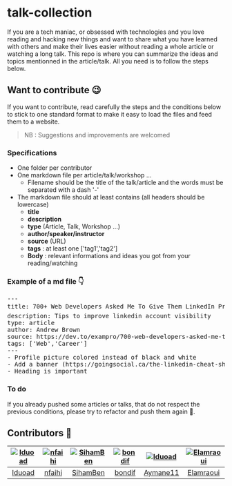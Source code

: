 # talk-collection
If you are a tech maniac, or obsessed with technologies and you love reading and hacking new things and want to share what you have learned with others and make their lives easier without reading a whole article or watching a long talk. This repo is where you can summarize the ideas and topics mentionned in the article/talk. All you need is to follow the steps below.


## Want to contribute :wink:
If you want to contribute, read carefully the steps and the conditions below to stick to one standard format to make it easy to load the files and feed them to a website.

> NB : Suggestions and improvements are welcomed
### Specifications
- One folder per contributor
- One markdown file per article/talk/workshop ...
  - Filename should be the title of the talk/article and the words must be separated with a dash '-'
- The markdown file should at least contains (all headers should be lowercase)
  - **title**
  - **description**
  - **type** (Article, Talk, Workshop ...)
  - **author/speaker/instructor**
  - **source** (URL)
  - **tags** : at least one ['tag1','tag2']
  - **Body** : relevant informations and ideas you got from your reading/watching

### Example of a md file :point_down:

<pre>
---
title: 700+ Web Developers Asked Me To Give Them LinkedIn Profile Feedback And These Are My 🖐️ 5 Top Tips.
description: Tips to improve linkedin account visibility
type: article
author: Andrew Brown
source: https://dev.to/exampro/700-web-developers-asked-me-to-give-them-linkedin-profile-feedback-and-these-are-my-5-top-tips-5382
tags: ['Web','Career']
---
- Profile picture colored instead of black and white
- Add a banner (https://goingsocial.ca/the-linkedin-cheat-sheet-for-image-sizing-dimensions)
- Heading is important
</pre>

### To do
If you already pushed some articles or talks, that do not respect the previous conditions, please try to refactor and push them again :pray:.

## Contributors :raised_hands:

[<img alt="Iduoad" src="https://avatars0.githubusercontent.com/u/25715906?v=4&s=117 width=117">](https://github.com/Iduoad) |[<img alt="nfaihi" src="https://avatars2.githubusercontent.com/u/36778362?v=4&s=117 width=117">](https://github.com/nfaihi) |[<img alt="SihamBen" src="https://avatars3.githubusercontent.com/u/58236622?v=4&s=117 width=117">](https://github.com/SihamBen) |[<img alt="bondif" src="https://avatars2.githubusercontent.com/u/24433897?v=4&s=117 width=117">](https://github.com/bondif) |[<img alt="Iduoad" src="https://avatars3.githubusercontent.com/u/24499930?s=117 width=117">](https://github.com/Aymane11) | [<img alt="Elamraoui" src="https://avatars0.githubusercontent.com/u/32344494?s=117 width=117">](https://github.com/Elamraoui-Sohayb) |
:---:|:---:|:---:|:---:|:---:|:---:|
[Iduoad](https://github.com/Iduoad)|[nfaihi](https://github.com/nfaihi)|[SihamBen](https://github.com/SihamBen)|[bondif](https://github.com/bondif)|[Aymane11](https://github.com/aymane11)|[Elamraoui](https://github.com/Elamraoui-Sohayb)